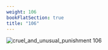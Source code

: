 ```yaml
---
weight: 106
bookFlatSection: true
title: "106"
---
```


![cruel_and_unusual_punishment 106 ](../../jpg/cup_106.jpg)


